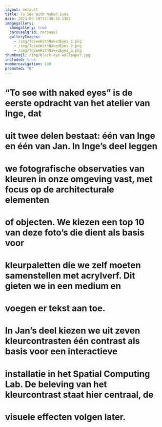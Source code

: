 ```yaml
---
layout: default
title: To See With Naked Eyes
date: 2024-09-19T13:38:30.130Z
imagegallery: 
  showgallery: true
  carouselgrid: carousel
  galleryImages:
    - /img/ToSeeWithNakedEyes_1.png
    - /img/ToSeeWithNakedEyes_2.png
    - /img/ToSeeWithNakedEyes_3.png
thumbnail: /img/black-eye-wallpaper.jpg
included: true
numbernavigation: 100
promoted: "0"
---
```

# “To see with naked eyes” is de eerste opdracht van het atelier van Inge, dat
# uit twee delen bestaat: één van Inge en één van Jan. In Inge’s deel leggen
# we fotografische observaties van kleuren in onze omgeving vast, met focus op de architecturale elementen
# of objecten. We kiezen een top 10 van deze foto’s die dient als basis voor
# kleurpaletten die we zelf moeten samenstellen met acrylverf. Dit gieten we in een medium en
# voegen er tekst aan toe.

# In Jan’s deel kiezen we uit zeven kleurcontrasten één contrast als basis voor een interactieve
# installatie in het Spatial Computing Lab. De beleving van het kleurcontrast staat hier centraal, de
# visuele effecten volgen later.